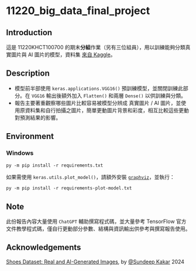 # 11220_big_data_final_project

## Introduction
這是 11220KHCT100700 的期末**分組**作業（另有三位組員），用以訓練能夠分類真實圖片與 AI 圖片的模型，資料集 [來自 Kaggle](https://www.kaggle.com/datasets/sunnykakar/shoes-dataset-real-and-ai-generated-images)。

## Description
- 模型前半部使用 `keras.applications.VGG16()` 預訓練模型，並關閉訓練此部分。在 `VGG16` 輸出後額外加入 `Flatten()` 和兩層 `Dense()` 以供訓練與分類。
- 報告主要著重觀察哪些圖片比較容易被模型分辨成 真實圖片 / AI 圖片，並使用原資料集和自行拍攝之圖片，簡單更動圖片背景和彩度，相互比較這些更動對預測結果的影響。

## Environment
### Windows
```ps
py -m pip install -r requirements.txt
```
如果需使用 `keras.utils.plot_model()`，請額外安裝 [`graphviz`](https://graphviz.org/download/)，並執行：
```ps
py -m pip install -r requirements-plot-model.txt
```

## Note
此份報告內容大量使用 `ChatGPT` 輔助撰寫程式碼，並大量參考 TensorFlow 官方文件教學程式碼，僅自行更動部分參數、結構與資訊輸出供參考與撰寫報告使用。

## Acknowledgements
[Shoes Dataset: Real and AI-Generated Images](https://github.com/sunkakar/dataset-shoes-ai-generated), by [@Sundeep Kakar](https://github.com/sunkakar/) 2024